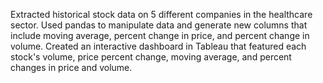  Extracted historical stock data on 5 different companies in the healthcare sector. Used pandas to manipulate data and generate new columns that include moving average, percent change in price, and percent change in volume. Created an interactive dashboard in Tableau that featured each stock's volume, price percent change, moving average, and percent changes in price and volume.

